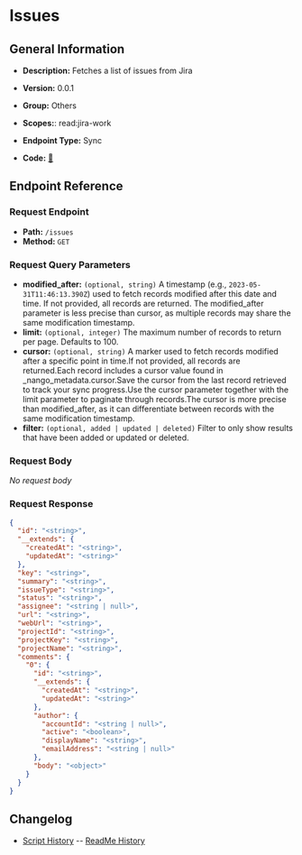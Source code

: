 # Issues

## General Information

- **Description:** Fetches a list of issues from Jira

- **Version:** 0.0.1
- **Group:** Others
- **Scopes:**: read:jira-work
- **Endpoint Type:** Sync
- **Code:** [🔗](https://github.com/NangoHQ/integration-templates/tree/main/integrations/jira/syncs/issues.ts)

## Endpoint Reference

### Request Endpoint

- **Path:** `/issues`
- **Method:** `GET`

### Request Query Parameters

- **modified_after:** `(optional, string)` A timestamp (e.g., `2023-05-31T11:46:13.390Z`) used to fetch records modified after this date and time. If not provided, all records are returned. The modified_after parameter is less precise than cursor, as multiple records may share the same modification timestamp.
- **limit:** `(optional, integer)` The maximum number of records to return per page. Defaults to 100.
- **cursor:** `(optional, string)` A marker used to fetch records modified after a specific point in time.If not provided, all records are returned.Each record includes a cursor value found in _nango_metadata.cursor.Save the cursor from the last record retrieved to track your sync progress.Use the cursor parameter together with the limit parameter to paginate through records.The cursor is more precise than modified_after, as it can differentiate between records with the same modification timestamp.
- **filter:** `(optional, added | updated | deleted)` Filter to only show results that have been added or updated or deleted.

### Request Body

_No request body_

### Request Response

```json
{
  "id": "<string>",
  "__extends": {
    "createdAt": "<string>",
    "updatedAt": "<string>"
  },
  "key": "<string>",
  "summary": "<string>",
  "issueType": "<string>",
  "status": "<string>",
  "assignee": "<string | null>",
  "url": "<string>",
  "webUrl": "<string>",
  "projectId": "<string>",
  "projectKey": "<string>",
  "projectName": "<string>",
  "comments": {
    "0": {
      "id": "<string>",
      "__extends": {
        "createdAt": "<string>",
        "updatedAt": "<string>"
      },
      "author": {
        "accountId": "<string | null>",
        "active": "<boolean>",
        "displayName": "<string>",
        "emailAddress": "<string | null>"
      },
      "body": "<object>"
    }
  }
}
```

## Changelog

- [Script History](https://github.com/NangoHQ/integration-templates/commits/main/integrations/jira/syncs/issues.ts)
-- [ReadMe History](https://github.com/NangoHQ/integration-templates/commits/main/integrations/jira/syncs/issues.md)

